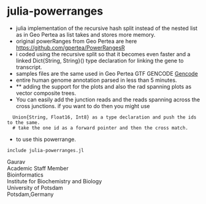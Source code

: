 # julia-powerranges

- julia implementation of the recursive hash split instead of the nested list as in Geo Pertea as list takes and stores more memory.
- original powerRanges from Geo Pertea are here https://github.com/gpertea/PowerRangesR
- i coded using the recursive split so that it becomes even faster and a linked Dict{String, String}() type declaration for linking the gene to transcript.
- samples files are the same used in Geo Pertea GTF GENCODE [Gencode](https://www.gencodegenes.org/human/release_43lift37.html)
- entire human genome annotation parsed in less than 5 minutes.
- ** adding the support for the plots and also the rad spanning plots as vector composite trees. 
- You can easily add the junction reads and the reads spanning across the cross junctions. if you want to do then you might use
```
  Union{String, Float16, Int8} as a type declaration and push the ids to the same.
  # take the one id as a forward pointer and then the cross match.
```
- to use this powerrange. 
```
include julia-powerranges.jl
```

Gaurav \
Academic Staff Member \
Bioinformatics \
Institute for Biochemistry and Biology \
University of Potsdam \
Potsdam,Germany


